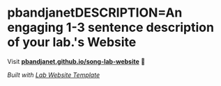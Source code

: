 
# pbandjanetDESCRIPTION=An engaging 1-3 sentence description of your lab.'s Website

Visit **[pbandjanet.github.io/song-lab-website](https://pbandjanet.github.io/song-lab-website)** 🚀

_Built with [Lab Website Template](https://greene-lab.gitbook.io/lab-website-template-docs)_
